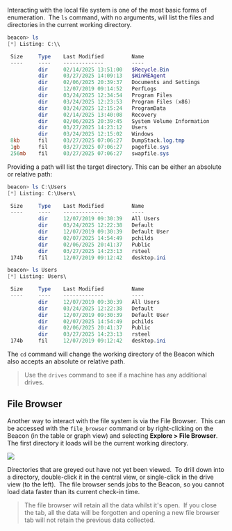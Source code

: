 Interacting with the local file system is one of the most basic forms of enumeration.  The `ls` command, with no arguments, will list the files and directories in the current working directory.

```powershell
beacon> ls
[*] Listing: C:\\

 Size     Type    Last Modified         Name
 ----     ----    -------------         ----
          dir     02/14/2025 13:51:00   $Recycle.Bin
          dir     03/27/2025 14:09:13   $WinREAgent
          dir     02/06/2025 20:39:37   Documents and Settings
          dir     12/07/2019 09:14:52   PerfLogs
          dir     03/24/2025 12:34:54   Program Files
          dir     03/24/2025 12:23:53   Program Files (x86)
          dir     03/24/2025 12:15:24   ProgramData
          dir     02/14/2025 13:40:08   Recovery
          dir     02/06/2025 20:39:45   System Volume Information
          dir     03/27/2025 14:23:12   Users
          dir     03/24/2025 12:15:02   Windows
 8kb      fil     03/27/2025 07:06:27   DumpStack.log.tmp
 1gb      fil     03/27/2025 07:06:27   pagefile.sys
 256mb    fil     03/27/2025 07:06:27   swapfile.sys
```

Providing a path will list the target directory. This can be either an absolute or relative path:

```powershell
beacon> ls C:\Users
[*] Listing: C:\Users\

 Size     Type    Last Modified         Name
 ----     ----    -------------         ----
          dir     12/07/2019 09:30:39   All Users
          dir     03/24/2025 12:22:38   Default
          dir     12/07/2019 09:30:39   Default User
          dir     02/07/2025 14:54:49   pchilds
          dir     02/06/2025 20:41:37   Public
          dir     03/27/2025 14:23:13   rsteel
 174b     fil     12/07/2019 09:12:42   desktop.ini

beacon> ls Users
[*] Listing: Users\

 Size     Type    Last Modified         Name
 ----     ----    -------------         ----
          dir     12/07/2019 09:30:39   All Users
          dir     03/24/2025 12:22:38   Default
          dir     12/07/2019 09:30:39   Default User
          dir     02/07/2025 14:54:49   pchilds
          dir     02/06/2025 20:41:37   Public
          dir     03/27/2025 14:23:13   rsteel
 174b     fil     12/07/2019 09:12:42   desktop.ini
```

The `cd` command will change the working directory of the Beacon which also accepts an absolute or relative path.

> Use the `drives` command to see if a machine has any additional drives.

## File Browser

Another way to interact with the file system is via the File Browser.  This can be accessed with the `file_browser` command or by right-clicking on the Beacon (in the table or graph view) and selecting **Explore > File Browser**.  The first directory it loads will be the current working directory.

![](https://lwfiles.mycourse.app/66e95234fe489daea7060790-public/1e8099b7363a76d486c6875c4c7ab76a.png)

Directories that are greyed out have not yet been viewed.  To drill down into a directory, double-click it in the central view, or single-click in the drive view (to the left).  The file browser sends jobs to the Beacon, so you cannot load data faster than its current check-in time.

> The file browser will retain all the data whilst it's open.  If you close the tab, all the data will be forgotten and opening a new file browser tab will not retain the previous data collected.